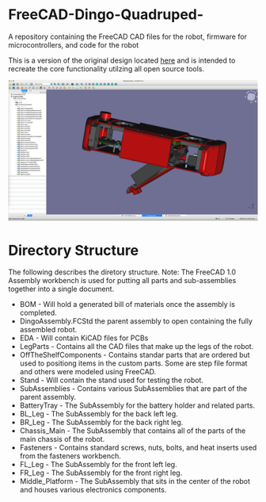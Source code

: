 # FreeCAD-Dingo-Quadruped-
A repository containing the FreeCAD CAD files for the robot, firmware for microcontrollers, and code for the robot

This is a version of the original design located [here](https://github.com/Yerbert/DingoQuadruped) and is intended to recreate the core functionality utilzing all open source tools.

![Current Assembly State](DOCS/IMAGES/BatteryDoorOpen.png)

# Directory Structure
The following describes the diretory structure. Note: The FreeCAD 1.0 Assembly workbench is used for putting all parts and sub-assemblies together into a single document.

-  BOM - Will hold a generated bill of materials once the assembly is completed.
-  DingoAssembly.FCStd the parent assembly to open containing the fully assembled robot.
-  EDA - Will contain KiCAD files for PCBs
-  LegParts - Contains all the CAD files that make up the legs of the robot.
-  OffTheShelfComponents - Contains standar parts that are ordered but used to positiong items in the custom parts. Some are step file format and others were modeled using FreeCAD.
-  Stand - Will contain the stand used for testing the robot.
-  SubAssemblies - Contains various SubAssemblies that are part of the parent assembly.
  -  BatteryTray - The SubAssembly for the battery holder and related parts.
  -  BL_Leg - The SubAssembly for the back left leg.
  -  BR_Leg - The SubAssembly for the back right leg.
  -  Chassis_Main - The SubAssembly that contains all of the parts of the main chassis of the robot.
  -  Fasteners - Contains standard screws, nuts, bolts, and heat inserts used from the fasteners workbench.
  -  FL_Leg - The SubAssembly for the front left leg.
  -  FR_Leg - The SubAssembly for the front right leg.
  -  Middle_Platform - The SubAssembly that sits in the center of the robot and houses various electronics components.